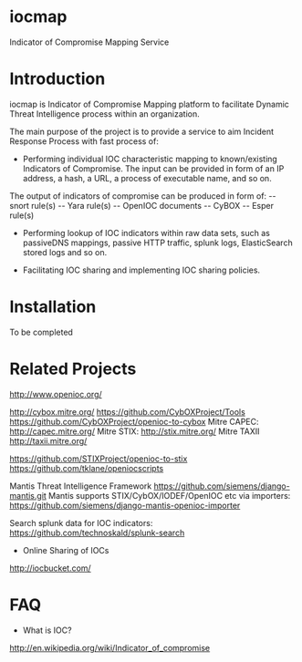 iocmap
======
Indicator of Compromise Mapping Service

Introduction
============

iocmap is Indicator of Compromise Mapping platform to facilitate
Dynamic Threat Intelligence process within an organization.

The main purpose of the project is to provide a service to aim Incident Response
Process with fast process of:

- Performing individual IOC characteristic mapping to known/existing Indicators of
Compromise.
The input can be provided in form of an IP address, a hash, a URL, a
process of executable name, and so on.

The output of indicators of compromise can be produced in
form of:
 -- snort rule(s)
 -- Yara rule(s)
 -- OpenIOC documents
 -- CyBOX
 -- Esper rule(s)



- Performing lookup of IOC indicators within raw data sets, such as
passiveDNS mappings, passive HTTP traffic, splunk logs, ElasticSearch
stored logs and so on.


- Facilitating IOC sharing and implementing IOC sharing policies.

Installation
============
 To be completed


Related Projects
================
http://www.openioc.org/


http://cybox.mitre.org/
https://github.com/CybOXProject/Tools
https://github.com/CybOXProject/openioc-to-cybox
Mitre CAPEC:
http://capec.mitre.org/
Mitre STIX:
http://stix.mitre.org/
Mitre TAXII
http://taxii.mitre.org/


https://github.com/STIXProject/openioc-to-stix
https://github.com/tklane/openiocscripts

Mantis Threat Intelligence Framework
https://github.com/siemens/django-mantis.git
Mantis supports STIX/CybOX/IODEF/OpenIOC etc via
importers: https://github.com/siemens/django-mantis-openioc-importer


Search splunk data for IOC indicators:
https://github.com/technoskald/splunk-search

* Online Sharing of IOCs

http://iocbucket.com/


FAQ
===

- What is IOC?

http://en.wikipedia.org/wiki/Indicator_of_compromise
       








